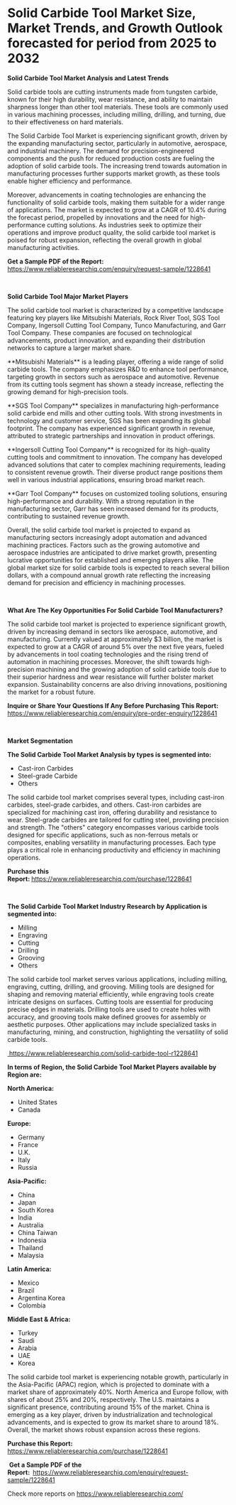 <p><h1>Solid Carbide Tool Market Size, Market Trends, and Growth Outlook forecasted for period from 2025 to 2032</h1></p><p><strong>Solid Carbide Tool Market Analysis and Latest Trends</strong></p>
<p><p>Solid carbide tools are cutting instruments made from tungsten carbide, known for their high durability, wear resistance, and ability to maintain sharpness longer than other tool materials. These tools are commonly used in various machining processes, including milling, drilling, and turning, due to their effectiveness on hard materials.</p><p>The Solid Carbide Tool Market is experiencing significant growth, driven by the expanding manufacturing sector, particularly in automotive, aerospace, and industrial machinery. The demand for precision-engineered components and the push for reduced production costs are fueling the adoption of solid carbide tools. The increasing trend towards automation in manufacturing processes further supports market growth, as these tools enable higher efficiency and performance.</p><p>Moreover, advancements in coating technologies are enhancing the functionality of solid carbide tools, making them suitable for a wider range of applications. The market is expected to grow at a CAGR of 10.4% during the forecast period, propelled by innovations and the need for high-performance cutting solutions. As industries seek to optimize their operations and improve product quality, the solid carbide tool market is poised for robust expansion, reflecting the overall growth in global manufacturing activities.</p></p>
<p><strong>Get a Sample PDF of the Report:&nbsp;</strong> <a href="https://www.reliableresearchiq.com/enquiry/request-sample/1228641?utm_campaign=2042&utm_medium=2&utm_source=Github&utm_content=ia&utm_term=18022025&utm_id=solid-carbide-tool">https://www.reliableresearchiq.com/enquiry/request-sample/1228641</a></p>
<p>&nbsp;</p>
<p><strong>Solid Carbide Tool Major Market Players</strong></p>
<p><p>The solid carbide tool market is characterized by a competitive landscape featuring key players like Mitsubishi Materials, Rock River Tool, SGS Tool Company, Ingersoll Cutting Tool Company, Tunco Manufacturing, and Garr Tool Company. These companies are focused on technological advancements, product innovation, and expanding their distribution networks to capture a larger market share.</p><p>**Mitsubishi Materials** is a leading player, offering a wide range of solid carbide tools. The company emphasizes R&D to enhance tool performance, targeting growth in sectors such as aerospace and automotive. Revenue from its cutting tools segment has shown a steady increase, reflecting the growing demand for high-precision tools.</p><p>**SGS Tool Company** specializes in manufacturing high-performance solid carbide end mills and other cutting tools. With strong investments in technology and customer service, SGS has been expanding its global footprint. The company has experienced significant growth in revenue, attributed to strategic partnerships and innovation in product offerings.</p><p>**Ingersoll Cutting Tool Company** is recognized for its high-quality cutting tools and commitment to innovation. The company has developed advanced solutions that cater to complex machining requirements, leading to consistent revenue growth. Their diverse product range positions them well in various industrial applications, ensuring broad market reach.</p><p>**Garr Tool Company** focuses on customized tooling solutions, ensuring high-performance and durability. With a strong reputation in the manufacturing sector, Garr has seen increased demand for its products, contributing to sustained revenue growth.</p><p>Overall, the solid carbide tool market is projected to expand as manufacturing sectors increasingly adopt automation and advanced machining practices. Factors such as the growing automotive and aerospace industries are anticipated to drive market growth, presenting lucrative opportunities for established and emerging players alike. The global market size for solid carbide tools is expected to reach several billion dollars, with a compound annual growth rate reflecting the increasing demand for precision and efficiency in machining processes.</p></p>
<p>&nbsp;</p>
<p><strong>What Are The Key Opportunities For Solid Carbide Tool Manufacturers?</strong></p>
<p><p>The solid carbide tool market is projected to experience significant growth, driven by increasing demand in sectors like aerospace, automotive, and manufacturing. Currently valued at approximately $3 billion, the market is expected to grow at a CAGR of around 5% over the next five years, fueled by advancements in tool coating technologies and the rising trend of automation in machining processes. Moreover, the shift towards high-precision machining and the growing adoption of solid carbide tools due to their superior hardness and wear resistance will further bolster market expansion. Sustainability concerns are also driving innovations, positioning the market for a robust future.</p></p>
<p><strong>Inquire or Share Your Questions If Any Before Purchasing This Report:</strong> <a href="https://www.reliableresearchiq.com/enquiry/pre-order-enquiry/1228641?utm_campaign=2042&utm_medium=2&utm_source=Github&utm_content=ia&utm_term=18022025&utm_id=solid-carbide-tool">https://www.reliableresearchiq.com/enquiry/pre-order-enquiry/1228641</a></p>
<p>&nbsp;</p>
<p><strong>Market Segmentation</strong></p>
<p><strong>The Solid Carbide Tool Market Analysis by types is segmented into:</strong></p>
<p><ul><li>Cast-iron Carbides</li><li>Steel-grade Carbide</li><li>Others</li></ul></p>
<p><p>The solid carbide tool market comprises several types, including cast-iron carbides, steel-grade carbides, and others. Cast-iron carbides are specialized for machining cast iron, offering durability and resistance to wear. Steel-grade carbides are tailored for cutting steel, providing precision and strength. The "others" category encompasses various carbide tools designed for specific applications, such as non-ferrous metals or composites, enabling versatility in manufacturing processes. Each type plays a critical role in enhancing productivity and efficiency in machining operations.</p></p>
<p><strong>Purchase this Report:&nbsp;</strong><a href="https://www.reliableresearchiq.com/purchase/1228641?utm_campaign=2042&utm_medium=2&utm_source=Github&utm_content=ia&utm_term=18022025&utm_id=solid-carbide-tool">https://www.reliableresearchiq.com/purchase/1228641</a></p>
<p>&nbsp;</p>
<p><strong>The Solid Carbide Tool Market Industry Research by Application is segmented into:</strong></p>
<p><ul><li>Milling</li><li>Engraving</li><li>Cutting</li><li>Drilling</li><li>Grooving</li><li>Others</li></ul></p>
<p><p>The solid carbide tool market serves various applications, including milling, engraving, cutting, drilling, and grooving. Milling tools are designed for shaping and removing material efficiently, while engraving tools create intricate designs on surfaces. Cutting tools are essential for producing precise edges in materials. Drilling tools are used to create holes with accuracy, and grooving tools make defined grooves for assembly or aesthetic purposes. Other applications may include specialized tasks in manufacturing, mining, and construction, highlighting the versatility of solid carbide tools.</p></p>
<p><a href="https://www.reliableresearchiq.com/solid-carbide-tool-r1228641?utm_campaign=2042&utm_medium=2&utm_source=Github&utm_content=ia&utm_term=18022025&utm_id=solid-carbide-tool">&nbsp;https://www.reliableresearchiq.com/solid-carbide-tool-r1228641</a></p>
<p><strong>In terms of Region, the Solid Carbide Tool Market Players available by Region are:</strong></p>
<p>
    <p> <strong> North America: </strong>
        <ul>
            <li>United States</li>
            <li>Canada</li>
        </ul>
        </p> 
    <p> <strong> Europe: </strong>
        <ul>
            <li>Germany</li>
            <li>France</li>
            <li>U.K.</li>
            <li>Italy</li>
            <li>Russia</li>
        </ul>
        </p> 
    <p> <strong> Asia-Pacific: </strong>
        <ul>
            <li>China</li>
            <li>Japan</li>
            <li>South Korea</li>
            <li>India</li>
            <li>Australia</li>
            <li>China Taiwan</li>
            <li>Indonesia</li>
            <li>Thailand</li>
            <li>Malaysia</li>
        </ul>
        </p> 
    <p> <strong> Latin America: </strong>
        <ul>
            <li>Mexico</li>
            <li>Brazil</li>
            <li>Argentina Korea</li>
            <li>Colombia</li>
        </ul>
        </p> 
    <p> <strong> Middle East & Africa: </strong>
        <ul>
            <li>Turkey</li>
            <li>Saudi</li>
            <li>Arabia</li>
            <li>UAE</li>
            <li>Korea</li>
        </ul>
    </p>
    </p>
<p><p>The solid carbide tool market is experiencing notable growth, particularly in the Asia-Pacific (APAC) region, which is projected to dominate with a market share of approximately 40%. North America and Europe follow, with shares of about 25% and 20%, respectively. The U.S. maintains a significant presence, contributing around 15% of the market. China is emerging as a key player, driven by industrialization and technological advancements, and is expected to grow its market share to around 18%. Overall, the market shows robust expansion across these regions.</p></p>
<p><strong>Purchase this Report: </strong><a href="https://www.reliableresearchiq.com/purchase/1228641?utm_campaign=2042&utm_medium=2&utm_source=Github&utm_content=ia&utm_term=18022025&utm_id=solid-carbide-tool">https://www.reliableresearchiq.com/purchase/1228641</a></p>
<p>&nbsp;<strong>Get a Sample PDF of the Report:&nbsp;&nbsp;</strong><a href="https://www.reliableresearchiq.com/enquiry/request-sample/1228641?utm_campaign=2042&utm_medium=2&utm_source=Github&utm_content=ia&utm_term=18022025&utm_id=solid-carbide-tool">https://www.reliableresearchiq.com/enquiry/request-sample/1228641</a></p>
<p><strong></strong></p>
<p>Check more reports on <a href="https://www.reliableresearchiq.com/?utm_campaign=2042&utm_medium=2&utm_source=Github&utm_content=ia&utm_term=18022025&utm_id=solid-carbide-tool">https://www.reliableresearchiq.com/</a></p>